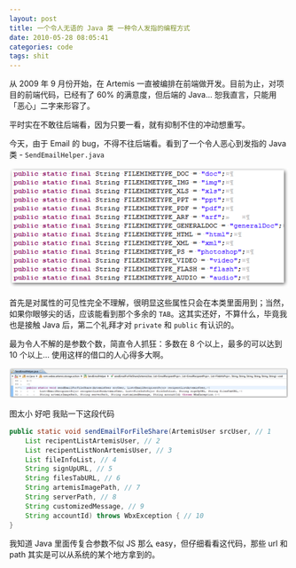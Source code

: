 ```yaml
---
layout: post
title: 一个令人无语的 Java 类 一种令人发指的编程方式
date: 2010-05-28 08:05:41
categories: code
tags: shit
---
```


从 2009 年 9 月份开始，在 Artemis 一直被编排在前端做开发。目前为止，对项目的前端代码，已经有了 60% 的满意度，但后端的 Java... 恕我直言，只能用「恶心」二字来形容了。

平时实在不敢往后端看，因为只要一看，就有抑制不住的冲动想重写。

今天，由于 Email 的 bug，不得不往后端看。看到了一个令人恶心到发指的 Java 类 - `SendEmailHelper.java`

![本应该不可见的成员属性](/images/posts/java_members_should_have_been_private.png)

首先是对属性的可见性完全不理解，很明显这些属性只会在本类里面用到；当然，如果你眼够尖的话，应该能看到那个多余的 `TAB`。这其实还好，不算什么，毕竟我也是接触 Java 后，第二个礼拜才对 `private` 和 `public` 有认识的。

最为令人不解的是参数个数，简直令人抓狂：多数在 8 个以上，最多的可以达到 10 个以上... 使用这样的借口的人心得多大啊。

![一个方法如此多的参数](/images/posts/java_method_with_10_args.png)

图太小 好吧 我贴一下这段代码

```java
public static void sendEmailForFileShare(ArtemisUser srcUser, // 1
	List recipentListArtemisUser, // 2
	List recipentListNonArtemisUser, // 3
	List fileInfoList, // 4
	String signUpURL, // 5
	String filesTabURL, // 6
	String artemisImagePath, // 7
	String serverPath, // 8
	String customizedMessage, // 9
	String accountId) throws WbxException { // 10
}
```

我知道 Java 里面传复合参数不似 JS 那么 easy，但仔细看看这代码，那些 url 和 path 其实是可以从系统的某个地方拿到的。